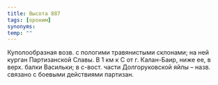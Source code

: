 ```yaml
---
title: Высота 887
tags: [ороним]
synonyms:
temp: ""
---
```


Куполообразная возв. с пологими травянистыми склонами; на ней курган
Партизанской Славы. В 1 км к С от г. Калан-Баир, ниже ее, в верх. балки
Васильки; в с-вост. части Долгоруковской яйлы – назв. связано с боевыми
действиями партизан.
